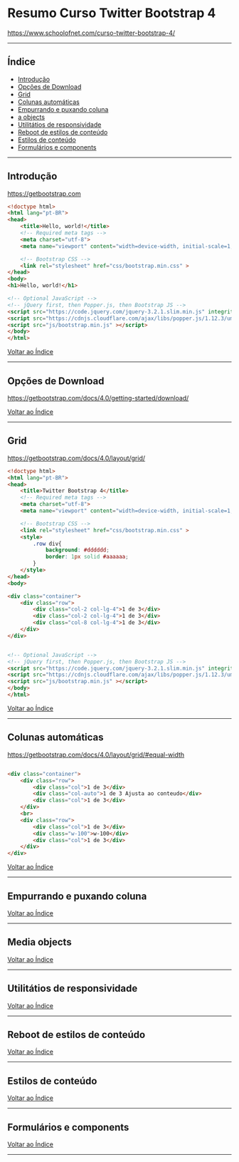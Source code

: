 # Resumo Curso Twitter Bootstrap 4

https://www.schoolofnet.com/curso-twitter-bootstrap-4/

---

## <a name="indice">Índice</a>

- [Introdução](#parte1)   
- [Opções de Download](#parte2)   
- [Grid](#parte3)   
- [Colunas automáticas](#parte4)   
- [Empurrando e puxando coluna](#parte5)   
- [a objects](#parte6)   
- [Utilitátios de responsividade](#parte7)   
- [Reboot de estilos de conteúdo](#parte8)   
- [Estilos de conteúdo](#parte9)   
- [Formulários e components](#parte10)   

---

## <a name="parte1">Introdução</a>

https://getbootstrap.com

```html
<!doctype html>
<html lang="pt-BR">
<head>
    <title>Hello, world!</title>
    <!-- Required meta tags -->
    <meta charset="utf-8">
    <meta name="viewport" content="width=device-width, initial-scale=1, shrink-to-fit=no">

    <!-- Bootstrap CSS -->
    <link rel="stylesheet" href="css/bootstrap.min.css" >
</head>
<body>
<h1>Hello, world!</h1>

<!-- Optional JavaScript -->
<!-- jQuery first, then Popper.js, then Bootstrap JS -->
<script src="https://code.jquery.com/jquery-3.2.1.slim.min.js" integrity="sha384-KJ3o2DKtIkvYIK3UENzmM7KCkRr/rE9/Qpg6aAZGJwFDMVNA/GpGFF93hXpG5KkN" crossorigin="anonymous"></script>
<script src="https://cdnjs.cloudflare.com/ajax/libs/popper.js/1.12.3/umd/popper.min.js" integrity="sha384-vFJXuSJphROIrBnz7yo7oB41mKfc8JzQZiCq4NCceLEaO4IHwicKwpJf9c9IpFgh" crossorigin="anonymous"></script>
<script src="js/bootstrap.min.js" ></script>
</body>
</html>
```

[Voltar ao Índice](#indice)

---


## <a name="parte2">Opções de Download</a>

https://getbootstrap.com/docs/4.0/getting-started/download/

[Voltar ao Índice](#indice)

---

## <a name="parte3">Grid</a>

https://getbootstrap.com/docs/4.0/layout/grid/

```html
<!doctype html>
<html lang="pt-BR">
<head>
    <title>Twitter Bootstrap 4</title>
    <!-- Required meta tags -->
    <meta charset="utf-8">
    <meta name="viewport" content="width=device-width, initial-scale=1, shrink-to-fit=no">

    <!-- Bootstrap CSS -->
    <link rel="stylesheet" href="css/bootstrap.min.css" >
    <style>
        .row div{
            background: #dddddd;
            border: 1px solid #aaaaaa;
        }
    </style>
</head>
<body>

<div class="container">
    <div class="row">
        <div class="col-2 col-lg-4">1 de 3</div>
        <div class="col-2 col-lg-4">1 de 3</div>
        <div class="col-8 col-lg-4">1 de 3</div>
    </div>
</div>


<!-- Optional JavaScript -->
<!-- jQuery first, then Popper.js, then Bootstrap JS -->
<script src="https://code.jquery.com/jquery-3.2.1.slim.min.js" integrity="sha384-KJ3o2DKtIkvYIK3UENzmM7KCkRr/rE9/Qpg6aAZGJwFDMVNA/GpGFF93hXpG5KkN" crossorigin="anonymous"></script>
<script src="https://cdnjs.cloudflare.com/ajax/libs/popper.js/1.12.3/umd/popper.min.js" integrity="sha384-vFJXuSJphROIrBnz7yo7oB41mKfc8JzQZiCq4NCceLEaO4IHwicKwpJf9c9IpFgh" crossorigin="anonymous"></script>
<script src="js/bootstrap.min.js" ></script>
</body>
</html>
```

[Voltar ao Índice](#indice)

---

## <a name="parte4">Colunas automáticas</a>

https://getbootstrap.com/docs/4.0/layout/grid/#equal-width

```html

<div class="container">
    <div class="row">
        <div class="col">1 de 3</div>
        <div class="col-auto">1 de 3 Ajusta ao conteudo</div>
        <div class="col">1 de 3</div>
    </div>
    <br>
    <div class="row">
        <div class="col">1 de 3</div>
        <div class="w-100">w-100</div>
        <div class="col">1 de 3</div>
    </div>
</div>


```

[Voltar ao Índice](#indice)

---

## <a name="parte5">Empurrando e puxando coluna</a>

[Voltar ao Índice](#indice)

---

## <a name="parte6">Media objects</a>

[Voltar ao Índice](#indice)

---

## <a name="parte7">Utilitátios de responsividade</a>

[Voltar ao Índice](#indice)

---

## <a name="parte8">Reboot de estilos de conteúdo</a>

[Voltar ao Índice](#indice)

---

## <a name="parte9">Estilos de conteúdo</a>

[Voltar ao Índice](#indice)

---

## <a name="parte10">Formulários e components</a>

[Voltar ao Índice](#indice)

---